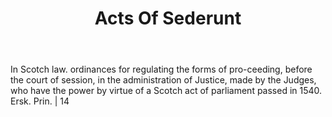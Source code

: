 ---
title: Acts Of Sederunt
letter: A
permalink: "/definitions/acts-of-sederunt.html"
body: In Scotch law. ordinances for regulating the forms of pro-ceeding, before the
  court of session, in the administration of Justice, made by the Judges, who have
  the power by virtue of a Scotch act of parliament passed in 1540. Ersk. Prin. |
  14
published_at: '2018-07-07'
source: Black's Law Dictionary
layout: post
---